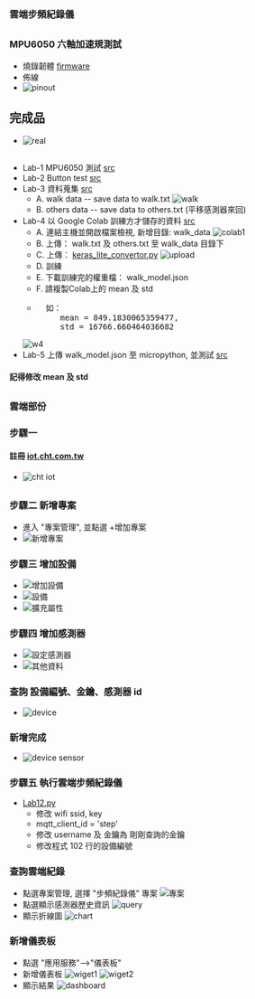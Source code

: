 ### 雲端步頻紀錄儀
##
### MPU6050 六軸加速規測試
* 燒錄韌體 [firmware](https://github.com/jumbokh/esp32-class/blob/master/Lab-walk/firmware/esp32-20200512-v1.12-195-gb16990425.bin)
* 佈線
* ![pinout](https://github.com/jumbokh/esp32-class/blob/master/Lab-walk/images/ESP32s-Walk_bb.jpg)
## 完成品
* ![real](https://github.com/jumbokh/esp32-class/blob/master/Lab-walk/images/13310540459294.jpg)
##
* Lab-1 MPU6050 測試 [src](https://github.com/jumbokh/esp32-class/blob/master/Lab-walk/LAB08.py)
* Lab-2 Button test  [src](https://github.com/jumbokh/esp32-class/blob/master/Lab-walk/LAB09.py)
* Lab-3 資料蒐集 [src](https://github.com/jumbokh/esp32-class/blob/master/Lab-walk/LAB10.py)
    * A. walk data -- save data to walk.txt
    ![walk](https://github.com/jumbokh/esp32-class/blob/master/Lab-walk/images/w1.png)
    * B. others data -- save data to others.txt (平移感測器來回)
* Lab-4 以 Google Colab 訓練方才儲存的資料 [src](https://github.com/jumbokh/esp32-class/blob/master/Lab-walk/uploads/walk_model.ipynb)
    * A. 連結主機並開啟檔案檢視, 新增目錄: walk_data
    ![colab1](https://github.com/jumbokh/esp32-class/blob/master/Lab-walk/images/w2.png)
    * B. 上傳： walk.txt 及 others.txt 至 walk_data 目錄下
    * C. 上傳： [keras_lite_convertor.py](https://github.com/jumbokh/esp32-class/blob/master/Lab-walk/uploads/keras_lite_convertor.py)
    ![upload](https://github.com/jumbokh/esp32-class/blob/master/Lab-walk/images/w3.png)
    * D. 訓練
    * E. 下載訓練完的權重檔： walk_model.json
    * F. 請複製Colab上的 mean 及 std
    * <pre>
        如：
           mean = 849.1830065359477, 
           std = 16766.660464036682
      </pre>
    ![w4](https://github.com/jumbokh/esp32-class/blob/master/Lab-walk/images/w4.png)
* Lab-5 上傳 walk_model.json 至 micropython, 並測試 [src](https://github.com/jumbokh/esp32-class/blob/master/Lab-walk/LAB11.py)    
#### 記得修改 mean 及 std
##
### 雲端部份
### 步驟一
#### 註冊 [iot.cht.com.tw](https://iot.cht.com.tw/iot/login?others=)
* ![cht iot](https://github.com/jumbokh/esp32-class/blob/master/Lab-walk/images/cht-iot.png)
##
### 步驟二 新增專案
* 進入 "專案管理", 並點選 +增加專案
* ![新增專案](https://github.com/jumbokh/esp32-class/blob/master/Lab-walk/images/13310540079818.jpg)
### 步驟三 增加設備
* ![增加設備](https://github.com/jumbokh/esp32-class/blob/master/Lab-walk/images/13310540121211.jpg)
* ![設備](https://github.com/jumbokh/esp32-class/blob/master/Lab-walk/images/13310540165898.jpg)
* ![擴充屬性](https://github.com/jumbokh/esp32-class/blob/master/Lab-walk/images/13310540216134.jpg)
### 步驟四 增加感測器
* ![設定感測器](https://github.com/jumbokh/esp32-class/blob/master/Lab-walk/images/13310540258753.jpg)
* ![其他資料](https://github.com/jumbokh/esp32-class/blob/master/Lab-walk/images/13310540298832.jpg)
### 查詢 設備編號、金鑰、感測器 id
* ![device](https://github.com/jumbokh/esp32-class/blob/master/Lab-walk/images/13310540356992.jpg)
### 新增完成
* ![device sensor](https://github.com/jumbokh/esp32-class/blob/master/Lab-walk/images/p4.png)
### 步驟五 執行雲端步頻紀錄儀
* [Lab12.py](https://github.com/jumbokh/esp32-class/blob/master/Lab-walk/LAB12.py)
    * 修改 wifi ssid, key
    * mqtt_client_id = 'step'
    * 修改 username 及 金鑰為 剛剛查詢的金鑰
    * 修改程式 102 行的設備編號
### 查詢雲端紀錄
* 點選專案管理, 選擇 "步頻紀錄儀" 專案
![專案](https://github.com/jumbokh/esp32-class/blob/master/Lab-walk/images/p7.png)
* 點選顯示感測器歷史資訊
![query](https://github.com/jumbokh/esp32-class/blob/master/Lab-walk/images/p8.png)
* 顯示折線圖
![chart](https://github.com/jumbokh/esp32-class/blob/master/Lab-walk/images/p9.png)
### 新增儀表板
* 點選 "應用服務"-->"儀表板"
* 新增儀表板
![wiget1](https://github.com/jumbokh/esp32-class/blob/master/Lab-walk/images/p5.png)
![wiget2](https://github.com/jumbokh/esp32-class/blob/master/Lab-walk/images/p6.png)
* 顯示結果
![dashboard](https://github.com/jumbokh/esp32-class/blob/master/Lab-walk/images/p10.png)
